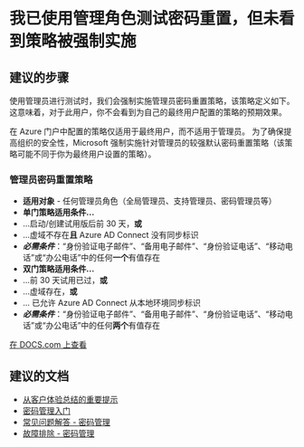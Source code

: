 <properties
    pageTitle="I tested password reset with an administrative role and don't see the policy enforced"
    description="从客户体验总结的重要提示 - 提示 2"
    service="microsoft.aad"
    resource="Microsoft_AAD_IAM"
    authors="gahug"
    displayOrder="200"
    selfHelpType="resource"
    resourceTags="sspr_passwordreset"
    cloudEnvironments="public"
/>


# <a name="i-tested-password-reset-with-an-administrative-role-and-dont-see-the-policy-enforced"></a>我已使用管理角色测试密码重置，但未看到策略被强制实施

## <a name="recommended-steps"></a>**建议的步骤**
使用管理员进行测试时，我们会强制实施管理员密码重置策略，该策略定义如下。 这意味着，对于此用户，你不会看到为自己的最终用户配置的策略的预期效果。

在 Azure 门户中配置的策略仅适用于最终用户，而不适用于管理员。 为了确保提高组织的安全性，Microsoft 强制实施针对管理员的较强默认密码重置策略（该策略可能不同于你为最终用户设置的策略）。

### <a name="administrator-password-reset-policy"></a>管理员密码重置策略
* **适用对象** - 任何管理员角色（全局管理员、支持管理员、密码管理员等）
* **单门策略适用条件...**
 * ...启动/创建试用版后前 30 天，**或**
 * ...虚域不存在**且** Azure AD Connect 没有同步标识
 * **_必需条件_**：“身份验证电子邮件”、“备用电子邮件”、“身份验证电话”、“移动电话”或“办公电话”中的任何**一个**有值存在
* **双门策略适用条件...**
 * ...前 30 天试用已过，**或**
 * ...虚域存在，**或**
 * ... 已允许 Azure AD Connect 从本地环境同步标识
 * _**必需条件**_：“身份验证电子邮件”、“备用电子邮件”、“身份验证电话”、“移动电话”或“办公电话”中的任何**两个**有值存在

[在 DOCS.com 上查看](https://docs.microsoft.com/azure/active-directory/active-directory-passwords-getting-started#tip-2-testing---test-with-an-end-user-not-an-administrator-and-pilot-with-a-small-set-of-users)

## <a name="recommended-documents"></a>**建议的文档**

* [从客户体验总结的重要提示](https://docs.microsoft.com/azure/active-directory/active-directory-passwords-getting-started#top-tips-from-our-customers-to-read-before-you-begin)
* [密码管理入门](https://docs.microsoft.com/azure/active-directory/active-directory-passwords-getting-started#enable-users-to-reset-their-azure-ad-passwords)
* [常见问题解答 - 密码管理](https://docs.microsoft.com/azure/active-directory/active-directory-passwords-faq)
* [故障排除 - 密码管理](https://docs.microsoft.com/azure/active-directory/active-directory-passwords-troubleshoot)

